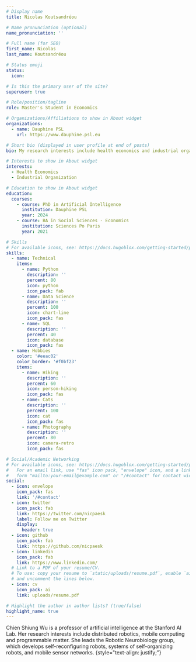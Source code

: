 ```yaml
---
# Display name
title: Nicolas Koutsandréou

# Name pronunciation (optional)
name_pronunciation: ''

# Full name (for SEO)
first_name: Nicolas
last_name: Koutsandréou

# Status emoji
status:
  icon: 

# Is this the primary user of the site?
superuser: true

# Role/position/tagline
role: Master's Student in Economics

# Organizations/Affiliations to show in About widget
organizations:
  - name: Dauphine PSL
    url: https://www.dauphine.psl.eu 

# Short bio (displayed in user profile at end of posts)
bio: My research interests include health economics and industrial organization.

# Interests to show in About widget
interests:
  - Health Economics
  - Industrial Organization

# Education to show in About widget
education:
  courses:
    - course: PhD in Artificial Intelligence
      institution: Dauphine PSL
      year: 2024
    - course: BA in Social Sciences - Economics
      institution: Sciences Po Paris
      year: 2021

# Skills
# For available icons, see: https://docs.hugoblox.com/getting-started/page-builder/#icons
skills:
  - name: Technical
    items:
      - name: Python
        description: ''
        percent: 80
        icon: python
        icon_pack: fab
      - name: Data Science
        description: ''
        percent: 100
        icon: chart-line
        icon_pack: fas
      - name: SQL
        description: ''
        percent: 40
        icon: database
        icon_pack: fas
  - name: Hobbies
    color: '#eeac02'
    color_border: '#f0bf23'
    items:
      - name: Hiking
        description: ''
        percent: 60
        icon: person-hiking
        icon_pack: fas
      - name: Cats
        description: ''
        percent: 100
        icon: cat
        icon_pack: fas
      - name: Photography
        description: ''
        percent: 80
        icon: camera-retro
        icon_pack: fas

# Social/Academic Networking
# For available icons, see: https://docs.hugoblox.com/getting-started/page-builder/#icons
#   For an email link, use "fas" icon pack, "envelope" icon, and a link in the
#   form "mailto:your-email@example.com" or "/#contact" for contact widget.
social:
  - icon: envelope
    icon_pack: fas
    link: '/#contact'
  - icon: twitter
    icon_pack: fab
    link: https://twitter.com/nicpaesk
    label: Follow me on Twitter
    display:
      header: true
  - icon: github
    icon_pack: fab
    link: https://github.com/nicpaesk
  - icon: linkedin
    icon_pack: fab
    link: https://www.linkedin.com/
  # Link to a PDF of your resume/CV.
  # To use: copy your resume to `static/uploads/resume.pdf`, enable `ai` icons in `params.yaml`,
  # and uncomment the lines below.
  - icon: cv
    icon_pack: ai
    link: uploads/resume.pdf

# Highlight the author in author lists? (true/false)
highlight_name: true
---
```


Chien Shiung Wu is a professor of artificial intelligence at the Stanford AI Lab. Her research interests include distributed robotics, mobile computing and programmable matter. She leads the Robotic Neurobiology group, which develops self-reconfiguring robots, systems of self-organizing robots, and mobile sensor networks.
{style="text-align: justify;"}
